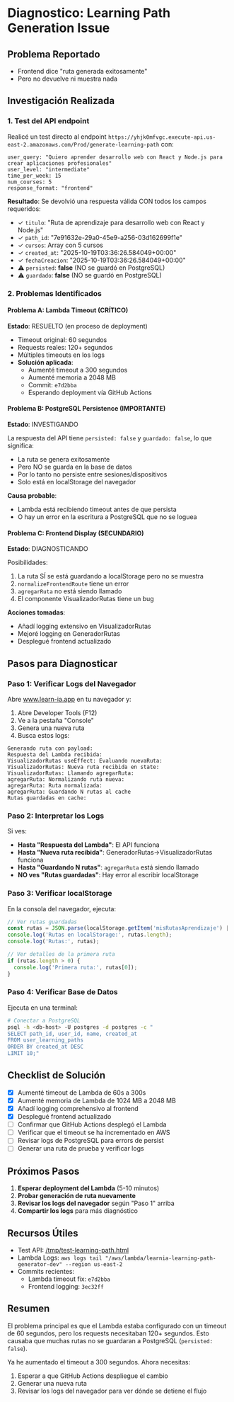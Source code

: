 # Diagnostico: Learning Path Generation Issue

## Problema Reportado
- Frontend dice "ruta generada exitosamente"
- Pero no devuelve ni muestra nada

## Investigación Realizada

### 1. Test del API endpoint
Realicé un test directo al endpoint `https://yhjk0mfvgc.execute-api.us-east-2.amazonaws.com/Prod/generate-learning-path` con:

```
user_query: "Quiero aprender desarrollo web con React y Node.js para crear aplicaciones profesionales"
user_level: "intermediate"
time_per_week: 15
num_courses: 5
response_format: "frontend"
```

**Resultado**: Se devolvió una respuesta válida CON todos los campos requeridos:
- ✓ `titulo`: "Ruta de aprendizaje para desarrollo web con React y Node.js"
- ✓ `path_id`: "7e91632e-29a0-45e9-a256-03d162699f1e"
- ✓ `cursos`: Array con 5 cursos
- ✓ `created_at`: "2025-10-19T03:36:26.584049+00:00"
- ✓ `fechaCreacion`: "2025-10-19T03:36:26.584049+00:00"
- ⚠️ `persisted`: **false** (NO se guardó en PostgreSQL)
- ⚠️ `guardado`: **false** (NO se guardó en PostgreSQL)

### 2. Problemas Identificados

#### Problema A: Lambda Timeout (CRÍTICO)
**Estado**: RESUELTO (en proceso de deployment)

- Timeout original: 60 segundos
- Requests reales: 120+ segundos
- Múltiples timeouts en los logs
- **Solución aplicada**: 
  - Aumenté timeout a 300 segundos
  - Aumenté memoria a 2048 MB
  - Commit: `e7d2bba`
  - Esperando deployment vía GitHub Actions

#### Problema B: PostgreSQL Persistence (IMPORTANTE)
**Estado**: INVESTIGANDO

La respuesta del API tiene `persisted: false` y `guardado: false`, lo que significa:
- La ruta se genera exitosamente
- Pero NO se guarda en la base de datos
- Por lo tanto no persiste entre sesiones/dispositivos
- Solo está en localStorage del navegador

**Causa probable**: 
- Lambda está recibiendo timeout antes de que persista
- O hay un error en la escritura a PostgreSQL que no se loguea

#### Problema C: Frontend Display (SECUNDARIO)
**Estado**: DIAGNOSTICANDO

Posibilidades:
1. La ruta SÍ se está guardando a localStorage pero no se muestra
2. `normalizeFrontendRoute` tiene un error
3. `agregarRuta` no está siendo llamado
4. El componente VisualizadorRutas tiene un bug

**Acciones tomadas**:
- Añadí logging extensivo en VisualizadorRutas
- Mejoré logging en GeneradorRutas
- Desplegué frontend actualizado

## Pasos para Diagnosticar

### Paso 1: Verificar Logs del Navegador
Abre www.learn-ia.app en tu navegador y:

1. Abre Developer Tools (F12)
2. Ve a la pestaña "Console"
3. Genera una nueva ruta
4. Busca estos logs:

```
Generando ruta con payload:
Respuesta del Lambda recibida:
VisualizadorRutas useEffect: Evaluando nuevaRuta:
VisualizadorRutas: Nueva ruta recibida en state:
VisualizadorRutas: Llamando agregarRuta:
agregarRuta: Normalizando ruta nueva:
agregarRuta: Ruta normalizada:
agregarRuta: Guardando N rutas al cache
Rutas guardadas en cache:
```

### Paso 2: Interpretar los Logs

Si ves:
- **Hasta "Respuesta del Lambda"**: El API funciona
- **Hasta "Nueva ruta recibida"**: GeneradorRutas→VisualizadorRutas funciona
- **Hasta "Guardando N rutas"**: `agregarRuta` está siendo llamado
- **NO ves "Rutas guardadas"**: Hay error al escribir localStorage

### Paso 3: Verificar localStorage
En la consola del navegador, ejecuta:

```javascript
// Ver rutas guardadas
const rutas = JSON.parse(localStorage.getItem('misRutasAprendizaje') || '[]');
console.log('Rutas en localStorage:', rutas.length);
console.log('Rutas:', rutas);

// Ver detalles de la primera ruta
if (rutas.length > 0) {
  console.log('Primera ruta:', rutas[0]);
}
```

### Paso 4: Verificar Base de Datos
Ejecuta en una terminal:

```bash
# Conectar a PostgreSQL
psql -h <db-host> -U postgres -d postgres -c "
SELECT path_id, user_id, name, created_at 
FROM user_learning_paths 
ORDER BY created_at DESC 
LIMIT 10;"
```

## Checklist de Solución

- [x] Aumenté timeout de Lambda de 60s a 300s
- [x] Aumenté memoria de Lambda de 1024 MB a 2048 MB
- [x] Añadí logging comprehensivo al frontend
- [x] Desplegué frontend actualizado
- [ ] Confirmar que GitHub Actions desplegó el Lambda
- [ ] Verificar que el timeout se ha incrementado en AWS
- [ ] Revisar logs de PostgreSQL para errors de persist
- [ ] Generar una ruta de prueba y verificar logs

## Próximos Pasos

1. **Esperar deployment del Lambda** (5-10 minutos)
2. **Probar generación de ruta nuevamente**
3. **Revisar los logs del navegador** según "Paso 1" arriba
4. **Compartir los logs** para más diagnóstico

## Recursos Útiles

- Test API: [/tmp/test-learning-path.html](/tmp/test-learning-path.html)
- Lambda Logs: `aws logs tail "/aws/lambda/learnia-learning-path-generator-dev" --region us-east-2`
- Commits recientes:
  - Lambda timeout fix: `e7d2bba`
  - Frontend logging: `3ec32ff`

## Resumen

El problema principal es que el Lambda estaba configurado con un timeout de 60 segundos, pero los requests necesitaban 120+ segundos. Esto causaba que muchas rutas no se guardaran a PostgreSQL (`persisted: false`).

Ya he aumentado el timeout a 300 segundos. Ahora necesitas:
1. Esperar a que GitHub Actions despliegue el cambio
2. Generar una nueva ruta
3. Revisar los logs del navegador para ver dónde se detiene el flujo
